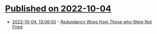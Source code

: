 # [Published on 2022-10-04](index.md)

* [2022-10-04, 13:06:00](https://soylentnews.org/article.pl?sid=22/10/03/1627203&from=rss) - [Redundancy Woes from Those who Were Not Fired](https://soylentnews.org/article.pl?sid=22/10/03/1627203&from=rss)

